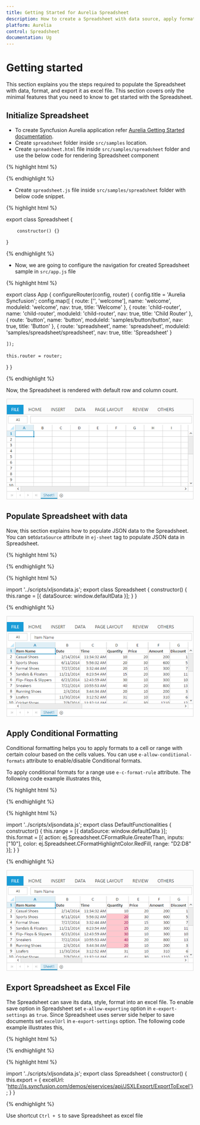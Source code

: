 ```yaml
---
title: Getting Started for Aurelia Spreadsheet
description: How to create a Spreadsheet with data source, apply format and export it as excel file.
platform: Aurelia
control: Spreadsheet
documentation: Ug 
---
```

# Getting started

This section explains you the steps required to populate the Spreadsheet with data, format, and export it as excel file. This section covers only the minimal features that you need to know to get started with the Spreadsheet.

## Initialize Spreadsheet

* To create Syncfusion Aurelia application refer [Aurelia Getting Started documentation](https://help.syncfusion.com/aurelia/overview#getting-started "").
* Create `spreadsheet` folder inside `src/samples` location.
* Create `spreadsheet.html` file inside  `src/samples/spreadsheet` folder and use the below code for rendering Spreadsheet component 

{% highlight html %}

<template>	
	<div>
			<ej-spreadsheet id="Spreadsheet"></ej-spreadsheet>
	</div>
</template>

{% endhighlight %}

* Create `spreadsheet.js` file inside `src/samples/spreadsheet` folder with below code snippet.

{% highlight html %}

export class Spreadsheet {
  
        constructor() {}

}

{% endhighlight %}

* Now, we are going to configure the navigation for created Spreadsheet sample in `src/app.js` file


{% highlight html %}


export class App {
  configureRouter(config, router) {
    config.title = 'Aurelia Syncfusion';
    config.map([
      { route: ['', 'welcome'], name: 'welcome',      moduleId: 'welcome',                              nav: true, title: 'Welcome' },
      { route: 'child-router',  name: 'child-router', moduleId: 'child-router',                         nav: true, title: 'Child Router' },
      { route: 'button',        name: 'button',       moduleId: 'samples/button/button',                nav: true, title: 'Button' },
	  { route: 'spreadsheet',   name: 'spreadsheet',  moduleId: 'samples/spreadsheet/spreadsheet',      nav: true, title: 'Spreadsheet' }
	  
    ]);

    this.router = router;
}
}


{% endhighlight %}

Now, the Spreadsheet is rendered with default row and column count.

![](Getting-Started_images/Getting-Started_img1.png)

## Populate Spreadsheet with data

Now, this section explains how to populate JSON data to the Spreadsheet. You can set`dataSource` attribute in `ej-sheet` tag to populate JSON data in Spreadsheet.

{% highlight html %}

<template>
	<div>
			<ej-spreadsheet id="Spreadsheet">
			    <ej-sheet e-range-settings.bind = "range"></ej-sheet>
			</ej-spreadsheet>
	</div>
</template>

{% endhighlight %}


{% highlight html %}

import '../scripts/xljsondata.js';
export class Spreadsheet {
  constructor() {
    this.range = [{ dataSource: window.defaultData }];
  }
}

{% endhighlight %}

![](Getting-Started_images/Getting-Started_img2.png)

## Apply Conditional Formatting

Conditional formatting helps you to apply formats to a cell or range with certain colour based on the cells values. You can use `e-allow-conditional-formats` attribute to enable/disable Conditional formats.

To apply conditional formats for a range use `e-c-format-rule` attribute. The following code example illustrates this,

{% highlight html %}

<template>	
	<div>
			<ej-spreadsheet id="Spreadsheet">
			    <ej-sheet e-range-settings.bind = "range" e-c-format-rule.bind="format"></ej-sheet>
		    </ej-spreadsheet>
	</div>
</template>

{% endhighlight %}

{% highlight html %}

import '../scripts/xljsondata.js';
export class DefaultFunctionalities {
    constructor() {
        this.range = [{ dataSource: window.defaultData }];
        this.format = [{ action: ej.Spreadsheet.CFormatRule.GreaterThan, inputs: ["10"], color: ej.Spreadsheet.CFormatHighlightColor.RedFill, range: "D2:D8" }];
        }
}

{% endhighlight %}

![](Getting-Started_images/Getting-Started_img3.png)

## Export Spreadsheet as Excel File

The Spreadsheet can save its data, style, format into an excel file. To enable save option in Spreadsheet set `e-allow-exporting` option in `e-export-settings` as `true`. Since Spreadsheet uses server side helper to save documents set `excelUrl` in `e-export-settings` option. The following code example illustrates this,

{% highlight html %}

<template>
	<div>
			<ej-spreadsheet id="Spreadsheet" e-export-settings.bind = "export"></ej-spreadsheet>
	</div>
</template>

{% endhighlight %}

{% highlight html %}

import '../scripts/xljsondata.js';
export class Spreadsheet {
  constructor() {
	  this.export = { excelUrl: 'http://js.syncfusion.com/demos/ejservices/api/JSXLExport/ExportToExcel'};
  }
}

{% endhighlight %}

Use shortcut `Ctrl + S` to save Spreadsheet as excel file
